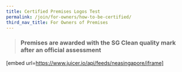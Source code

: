 ```yaml
---
title: Certified Premises Logos Test
permalink: /join/for-owners/how-to-be-certified/
third_nav_title: For Owners of Premises
---
```

> ### Premises are awarded with the SG Clean quality mark after an official assessment

[embed url=https://www.juicer.io/api/feeds/neasingapore/iframe]



